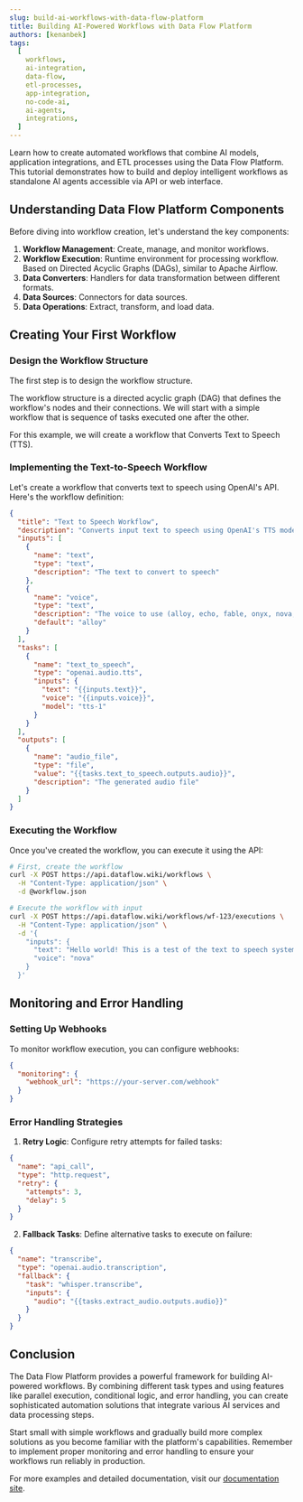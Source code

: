 ```yaml
---
slug: build-ai-workflows-with-data-flow-platform
title: Building AI-Powered Workflows with Data Flow Platform
authors: [kenanbek]
tags:
  [
    workflows,
    ai-integration,
    data-flow,
    etl-processes,
    app-integration,
    no-code-ai,
    ai-agents,
    integrations,
  ]
---
```


Learn how to create automated workflows that combine AI models, application integrations, and ETL processes using the Data Flow Platform. This tutorial demonstrates how to build and deploy intelligent workflows as standalone AI agents accessible via API or web interface.

<!-- truncate -->

## Understanding Data Flow Platform Components

Before diving into workflow creation, let's understand the key components:

1. **Workflow Management**: Create, manage, and monitor workflows.
2. **Workflow Execution**: Runtime environment for processing workflow. Based on Directed Acyclic Graphs (DAGs), similar to Apache Airflow.
3. **Data Converters**: Handlers for data transformation between different formats.
4. **Data Sources**: Connectors for data sources.
5. **Data Operations**: Extract, transform, and load data.

## Creating Your First Workflow

### Design the Workflow Structure

The first step is to design the workflow structure.

The workflow structure is a directed acyclic graph (DAG) that defines the workflow's nodes and their connections. We will start with a simple workflow that is sequence of tasks executed one after the other.

For this example, we will create a workflow that Converts Text to Speech (TTS).

### Implementing the Text-to-Speech Workflow

Let's create a workflow that converts text to speech using OpenAI's API. Here's the workflow definition:

```json
{
  "title": "Text to Speech Workflow",
  "description": "Converts input text to speech using OpenAI's TTS model",
  "inputs": [
    {
      "name": "text",
      "type": "text",
      "description": "The text to convert to speech"
    },
    {
      "name": "voice",
      "type": "text",
      "description": "The voice to use (alloy, echo, fable, onyx, nova, or shimmer)",
      "default": "alloy"
    }
  ],
  "tasks": [
    {
      "name": "text_to_speech",
      "type": "openai.audio.tts",
      "inputs": {
        "text": "{{inputs.text}}",
        "voice": "{{inputs.voice}}",
        "model": "tts-1"
      }
    }
  ],
  "outputs": [
    {
      "name": "audio_file",
      "type": "file",
      "value": "{{tasks.text_to_speech.outputs.audio}}",
      "description": "The generated audio file"
    }
  ]
}
```

### Executing the Workflow

Once you've created the workflow, you can execute it using the API:

```bash
# First, create the workflow
curl -X POST https://api.dataflow.wiki/workflows \
  -H "Content-Type: application/json" \
  -d @workflow.json

# Execute the workflow with input
curl -X POST https://api.dataflow.wiki/workflows/wf-123/executions \
  -H "Content-Type: application/json" \
  -d '{
    "inputs": {
      "text": "Hello world! This is a test of the text to speech system.",
      "voice": "nova"
    }
  }'
```

## Monitoring and Error Handling

### Setting Up Webhooks

To monitor workflow execution, you can configure webhooks:

```json
{
  "monitoring": {
    "webhook_url": "https://your-server.com/webhook"
  }
}
```

### Error Handling Strategies

1. **Retry Logic**: Configure retry attempts for failed tasks:

```json
{
  "name": "api_call",
  "type": "http.request",
  "retry": {
    "attempts": 3,
    "delay": 5
  }
}
```

2. **Fallback Tasks**: Define alternative tasks to execute on failure:

```json
{
  "name": "transcribe",
  "type": "openai.audio.transcription",
  "fallback": {
    "task": "whisper.transcribe",
    "inputs": {
      "audio": "{{tasks.extract_audio.outputs.audio}}"
    }
  }
}
```

## Conclusion

The Data Flow Platform provides a powerful framework for building AI-powered workflows. By combining different task types and using features like parallel execution, conditional logic, and error handling, you can create sophisticated automation solutions that integrate various AI services and data processing steps.

Start small with simple workflows and gradually build more complex solutions as you become familiar with the platform's capabilities. Remember to implement proper monitoring and error handling to ensure your workflows run reliably in production.

For more examples and detailed documentation, visit our [documentation site](/docs).
